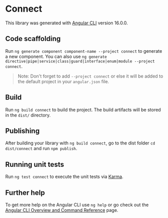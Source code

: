 # Connect

This library was generated with [Angular CLI](https://github.com/angular/angular-cli) version 16.0.0.

## Code scaffolding

Run `ng generate component component-name --project connect` to generate a new component. You can also use `ng generate directive|pipe|service|class|guard|interface|enum|module --project connect`.
> Note: Don't forget to add `--project connect` or else it will be added to the default project in your `angular.json` file. 

## Build

Run `ng build connect` to build the project. The build artifacts will be stored in the `dist/` directory.

## Publishing

After building your library with `ng build connect`, go to the dist folder `cd dist/connect` and run `npm publish`.

## Running unit tests

Run `ng test connect` to execute the unit tests via [Karma](https://karma-runner.github.io).

## Further help

To get more help on the Angular CLI use `ng help` or go check out the [Angular CLI Overview and Command Reference](https://angular.io/cli) page.
